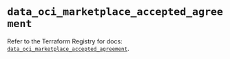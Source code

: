 # `data_oci_marketplace_accepted_agreement`

Refer to the Terraform Registry for docs: [`data_oci_marketplace_accepted_agreement`](https://registry.terraform.io/providers/hashicorp/oci/7.19.0/docs/data-sources/marketplace_accepted_agreement).
